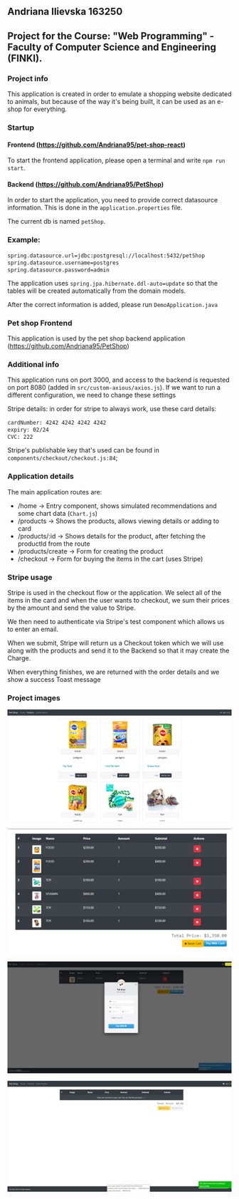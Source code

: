 ## Andriana Ilievska 163250
## Project for the Course: "Web Programming" - Faculty of Computer Science and Engineering (FINKI).

### Project info
This application is created in order to emulate a shopping website dedicated to animals, but because of the way it's being built, it can be used as an e-shop for everything.

### Startup
#### Frontend (https://github.com/Andriana95/pet-shop-react)
To start the frontend application, please open a terminal and write `npm run start`.
#### Backend (https://github.com/Andriana95/PetShop)
In order to start the application, you need to provide correct datasource information.
This is done in the `application.properties` file.

The current db is named `petShop`.

### Example:
```
spring.datasource.url=jdbc:postgresql://localhost:5432/petShop
spring.datasource.username=postgres
spring.datasource.password=admin
```
The application uses `spring.jpa.hibernate.ddl-auto=update` so that the tables will be created automatically from the domain models.

After the correct information is added, please run `DemoApplication.java`


### Pet shop Frontend
This application is used by the pet shop backend application (https://github.com/Andriana95/PetShop)

### Additional info 
This application runs on port 3000, and access to the backend is requested on port 8080 (added in `src/custom-axious/axios.js`).
If we want to run a different configuration, we need to change these settings

Stripe details: in order for stripe to always work, use these card details:
```
cardNumber: 4242 4242 4242 4242
expiry: 02/24
CVC: 222
```
Stripe's publishable key that's used can be found in `components/checkout/checkout.js:84`;

### Application details
The main application routes are:
* /home -> Entry component, shows simulated recommendations and some chart data (`Chart.js`)
* /products -> Shows the products, allows viewing details or adding to card
* /products/:id -> Shows details for the product, after fetching the productId from the route
* /products/create -> Form for creating the product
* /checkout -> Form for buying the items in the cart (uses Stripe)


### Stripe usage
Stripe is used in the checkout flow or the application. We select all of the items in the card and when the user
wants to checkout, we sum their prices by the amount and send the value to Stripe.

We then need to authenticate via Stripe's test component which allows us to enter an email.

When we submit, Stripe will return us a Checkout token which we will use along with the products and send it to the Backend so that it may create the Charge.

When everything finishes, we are returned with the order details and we show a success Toast message


### Project images
![Products list](readme_data/products-list.png)

![Shopping cart list](readme_data/checkout.png)

![Stripe checkout](readme_data/stripe.png)

![After successful Purchase](readme_data/purchase.png)

